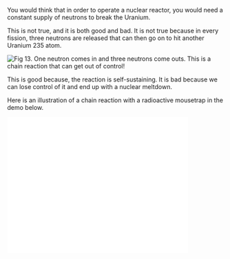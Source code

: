 You would think that in order to operate a nuclear reactor, you would need a constant supply of neutrons to break the Uranium.

This is not true, and it is both good and bad. It is not true because in every fission, three neutrons are released that can then go on to hit another Uranium 235 atom.

![](https://online.science.psu.edu/sites/default/files/phys010/W10QM3nuclear/Nuclear_fission.svg_.png "Fig 13. One neutron comes in and three neutrons come outs. This is a chain reaction that can get out of control!")

This is good because, the reaction is self-sustaining. It is bad because we can lose control of it and end up with a nuclear meltdown.

Here is an illustration of a chain reaction with a radioactive mousetrap in the demo below.

<iframe allowfullscreen="" frameborder="0" height="315" src="//www.youtube.com/embed/-1deI9x38g4?rel=0" width="420"></iframe>